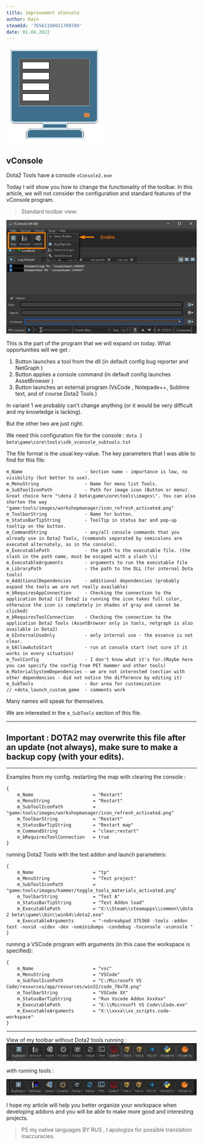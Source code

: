 ```yaml
---
title: improvement vConsole
author: Kain
steamId: '76561198011709789'
date: 01.04.2022
---
```

![image](logo.png)
 ## vConsole
Dota2 Tools have a console `vConsole2.exe`
 
 Today I will show you how to change the functionality of the toolbar. In this article, we will not consider the configuration and standard features of the vConsole program.

> Standard toolbar view:

![image](vConsole.png)

This is the part of the program that we will expand on today.
What opportunities will we get :

1) Button launches a tool from the dll (in default config bug reporter and NetGraph )
1) Button applies a console command (in default config launches AssetBrowser )
1) Button launches an external program (VsCode , Notepade++, Sublime text, and of course Dota2 Tools )

In variant 1 we probably can't change anything (or it would be very difficult and my knowledge is lacking).

But the other two are just right.

We need this configuration file for the console :
`dota 2 beta\game\core\tools\sdk_vconsole_subtools.txt`

The file format is the usual key-value. The key parameters that I was able to find for this file:

```
m_Name                       - Section name - importance is low, no visibility (but better to use).
m_MenuString                 - Name for menu list Tools.
m_SubToolIconPath            - Path for image icon (Button or menu). Great choice here "\dota 2 beta\game\core\tools\images\". You can also shorten the way "game:tools/images/workshopmanager/icon_refresh_activated.png"
m_ToolbarString              - Name for button.
m_StatusBarTipString         - ToolTip in status bar and pop-up tooltip on the button.
m_CommandString              - any/all console commands that you already use in Dota2 Tools, (commands separated by semicolons are executed alternately, as in the console).
m_ExecutablePath             - the path to the executable file. (the slash in the path name, must be escaped with a slash \\)
m_ExecutableArguments        - arguments to run the executable file
m_LibraryPath                - the path to the DLL (for internal Dota tools)
m_AdditionalDependencies     - additional dependencies (probably expand the tools we are not really available)
m_bRequiresAppConnection     - Checking the connection to the application Dota2 (if Dota2 is running the icon takes full color, otherwise the icon is completely in shades of gray and cannot be clicked) 
m_bRequiresToolConnection    - Checking the connection to the application Dota2 Tools (AssetBrowser only in tools, netgraph is also available in Dota2)
m_bInternalUseOnly           - only internal use - the essence is not clear.
m_bAllowAutoStart            - run at console start (not sure if it works in every situation)
m_ToolConfig                 - I don't know what it's for.(Maybe here you can specify the config from PET Hammer and other tools)
m_MaterialSystemDependencies - we are not interested (section with other dependencies - did not notice the difference by editing it)
m_SubTools                   - Our area for customization
// +dota_launch_custom_game  - comments work
```
Many names will speak for themselves.

We are interested in the `m_SubTools` section of this file.

***
## **__Important : DOTA2 may overwrite this file after an update (not always), make sure to make a backup copy (with your edits).__**
***

Examples from my config.
restarting the map with clearing the console :
```
{
    m_Name                      = "Restart" 
    m_MenuString                = "Restart"
    m_SubToolIconPath           = "game:tools/images/workshopmanager/icon_refresh_activated.png"
    m_ToolbarString             = "Restart"
    m_StatusBarTipString        = "Restart map"
    m_CommandString             = "clear;restart"
    m_bRequiresToolConnection   = true
}
```

running Dota2 Tools with the test addon and launch parameters:
```
{
    m_Name                      = "tp"
    m_MenuString                = "Test project"
    m_SubToolIconPath           = "game:tools/images/hammer/toggle_tools_materials_activated.png"
    m_ToolbarString             = "Test A"
    m_StatusBarTipString        = "Test Addon load"
    m_ExecutablePath            = "X:\\Steam\\steamapps\\common\\dota 2 beta\\game\\bin\\win64\\dota2.exe"
    m_ExecutableArguments       = "-nobreakpad 375360 -tools -addon test -novid -uidev -dev -nominidumps -condebug -toconsole -vconsole "
}
```
running a VSCode program with arguments (in this case the workspace is specified):
```
{
    m_Name                      = "vsc"
    m_MenuString                = "VSCode"
    m_SubToolIconPath           = "C:/Microsoft VS Code/resources/app/resources/win32/code_70x70.png"
    m_ToolbarString             = "VSCode XX"
    m_StatusBarTipString        = "Run Vscode Addon XxxXxx"
    m_ExecutablePath            = "X:\\Microsoft VS Code\\Code.exe"
    m_ExecutableArguments       = "X:\\xxxx\\xx_scripts.code-workspace"
}
```

***
View of my toolbar without Dota2 tools running :
![image](toolbar1.png)

with running tools :

![image](toolbar2.png)

I hope my article will help you better organize your workspace when developing addons and you will be able to make more good and interesting projects.
> PS my native languages BY RUS , I apologize for possible translation inaccuracies.
